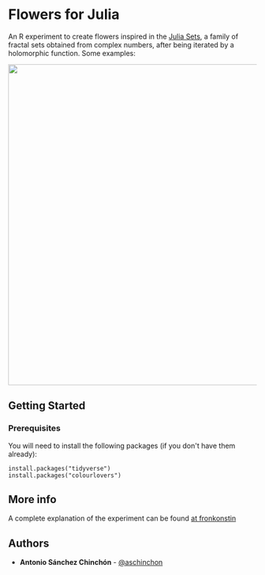 # Flowers for Julia

An R experiment to create flowers inspired in the [Julia Sets](https://en.wikipedia.org/wiki/Julia_set), a family of fractal sets obtained from complex numbers, after being iterated by a holomorphic function. Some examples:

<img src="https://fronkonstin.com/wp-content/uploads/2018/11/Julia_grid.jpg" height="650" width="650" align="middle">

## Getting Started

### Prerequisites

You will need to install the following packages (if you don't have them already):

```
install.packages("tidyverse")
install.packages("colourlovers")
```

## More info

A complete explanation of the experiment can be found [at fronkonstin](https://wp.me/p7VZWY-1dN)


## Authors

* **Antonio Sánchez Chinchón** - [@aschinchon](https://twitter.com/aschinchon)

